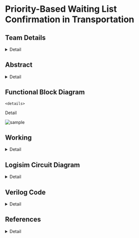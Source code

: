 # Priority-Based Waiting List Confirmation in Transportation

<!-- First Section -->
## Team Details
<details>
  <summary>Detail</summary>
  > Semester: 3rd Sem B. Tech. CSE
  > Section: S2 <br>
  > Team ID: S2-T12 <br>
  > Member-1: Parihasa K Reddy, 231CS239, <a href=""> parihasakreddy.231cs239@nitk.edu.in</a>  <br>
  > Member-2: R Sairam, 231CS245, <a href=""> sairam.231cs245@nitk.edu.in </a><br>
  > Member-3: Rishi Ramesh, 231CS248,<a href=""> rishiramesh.231cs248@nitk.edu.in </a><br>
</details>
<!-- Second Section -->

## Abstract
<details>
  <summary>Detail</summary>

  ### Motivation
  > Motivated by the need for a more organized and fair resource allocation system, this project aims to develop a hardware-based digital circuit capable of assigning seats to individuals based on priority levels. Traditional software-driven solutions often introduce latency or complexity in real-time scenarios. A digital hardware solution can offer faster, more reliable performance, ensuring that high-priority requests are handled with minimal delay.
  ### Problem Statement
  > In critical resource allocation environments like healthcare and transportation, managing waiting lists based on priority is essential. Conventional first-come, first-served methods neglect urgency, leading to inefficiencies. This project proposes a digital system for automated seat assignment that prioritizes requests, ensuring timely service and optimal resource utilization.
  ### Features
  > - **Real-Time Priority Assignment**: Assigns seats based on priority levels in real-time.
  > - **Hardware-Based Implementation**: Utilizes digital circuits for efficient processing.
  > - **Dynamic Request Handling**: Adapts to changing request priorities effectively.
  > - **Scalability and Adaptability**: Designed to accommodate varying system demands.
</details>

## Functional Block Diagram
	<details>
  <summary>Detail</summary>
  
  ![sample](https://github.com/user-attachments/assets/588c9f81-997e-431b-8da3-0b40f3713d4e)

</details>

<!-- Third Section -->
## Working
<details>
  <summary>Detail</summary>

  > Explain how your model works with the help of a functional table (compulsory) followed by the flowchart.
</details>

<!-- Fourth Section -->
## Logisim Circuit Diagram
<details>
  <summary>Detail</summary>

  > Update a neat logisim circuit diagram
</details>

<!-- Fifth Section -->
## Verilog Code
<details>
  <summary>Detail</summary>

  > Neatly update the Verilog code in code style only.
</details>

## References
<details>
  <summary>Detail</summary>
  
> BBC News. *India train crash: At least 275 dead in Odisha, 2023*. Accessed: 2024-09-30.  
   [(https://www.bbc.com/news)](https://www.bbc.com/news/world-asia-india-65793257)
   
</details>
